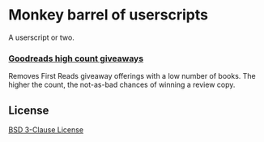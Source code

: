 # Monkey barrel of userscripts

A userscript or two.

### [Goodreads high count giveaways](./goodreads-giveaway-high-count.user.js)  

Removes First Reads giveaway offerings with a low number of books. 
The higher the count, the not-as-bad chances of winning a review copy.


## License

[BSD 3-Clause License](http://opensource.org/licenses/BSD-3-Clause)